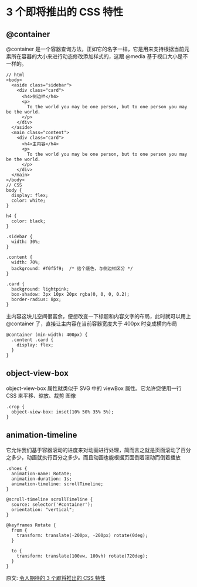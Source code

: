 # 3 个即将推出的 CSS 特性
## @container
@container 是一个容器查询方法，正如它的名字一样，它是用来支持根据当前元素所在容器的大小来进行动态修改添加样式的，这跟 @media 基于视口大小是不一样的。  
``` 
// html
<body>
  <aside class="sidebar">
    <div class="card">
      <h4>侧边栏</h4>
      <p>
        To the world you may be one person, but to one person you may be the world.
      </p>
    </div>
  </aside>
  <main class="content">
    <div class="card">
      <h4>主内容</h4>
      <p>
        To the world you may be one person, but to one person you may be the world.
      </p>
    </div>
  </main>
</body>
// CSS
body {
  display: flex;
  color: white;
}

h4 {
  color: black;
}

.sidebar {
  width: 30%;
}

.content {
  width: 70%;
  background: #f0f5f9;  /* 给个底色，与侧边栏区分 */
}

.card {
  background: lightpink;
  box-shadow: 3px 10px 20px rgba(0, 0, 0, 0.2);
  border-radius: 8px;
}
```
主内容这块儿空间很富余，便想改变一下标题和内容文字的布局，此时就可以用上 @container 了，直接让主内容在当前容器宽度大于 400px 时变成横向布局  
``` 
@container (min-width: 400px) {
  .content .card {
    display: flex;
  }
}
```
## object-view-box
object-view-box 属性就类似于 SVG 中的 viewBox 属性。它允许您使用一行 CSS 来平移、缩放、裁剪 图像
``` 
.crop {
  object-view-box: inset(10% 50% 35% 5%);
}
```
## animation-timeline
它允许我们基于容器滚动的进度来对动画进行处理，简而言之就是页面滚动了百分之多少，动画就执行百分之多少。而且动画也能根据页面倒着滚动而倒着播放  
``` 
.shoes {
  animation-name: Rotate;
  animation-duration: 1s; 
  animation-timeline: scrollTimeline;
}

@scroll-timeline scrollTimeline {
  source: selector('#container');
  orientation: "vertical";
}

@keyframes Rotate {
  from {
    transform: translate(-200px, -200px) rotate(0deg);
  }

  to {
    transform: translate(100vw, 100vh) rotate(720deg);
  }
}

```

原文: 
[令人期待的 3 个即将推出的 CSS 特性](https://mp.weixin.qq.com/s/phOZIr8edzWzJgTJfeyE9A)
